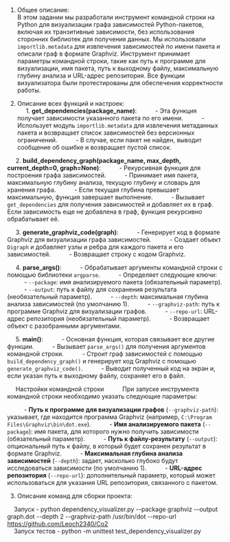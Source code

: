 1. Общее описание:
&nbsp;&nbsp;&nbsp;&nbsp; <br/> В этом задании мы разработали инструмент командной строки на Python для визуализации графа зависимостей Python-пакетов, включая их транзитивные зависимости, без использования сторонних библиотек для получения данных. Мы использовали `importlib.metadata` для извлечения зависимостей по имени пакета и описали граф в формате Graphviz. Инструмент принимает параметры командной строки, такие как путь к программе для визуализации, имя пакета, путь к выходному файлу, максимальную глубину анализа и URL-адрес репозитория. Все функции визуализатора были протестированы для обеспечения корректности работы.

2. Описание всех функций и настроек: <br/>
&nbsp;&nbsp;&nbsp;&nbsp; 1. **get_dependencies(package_name)**:
&nbsp;&nbsp;&nbsp;&nbsp; &nbsp;&nbsp;&nbsp;&nbsp; - Эта функция получает зависимости указанного пакета по его имени.
&nbsp;&nbsp;&nbsp;&nbsp; &nbsp;&nbsp;&nbsp;&nbsp; - Использует модуль `importlib.metadata` для извлечения метаданных пакета и возвращает список зависимостей без версионных ограничений.
&nbsp;&nbsp;&nbsp;&nbsp; &nbsp;&nbsp;&nbsp;&nbsp; - В случае, если пакет не найден, выводит сообщение об ошибке и возвращает пустой список.

&nbsp;&nbsp;&nbsp;&nbsp; 2. **build_dependency_graph(package_name, max_depth, current_depth=0, graph=None)**:
&nbsp;&nbsp;&nbsp;&nbsp; &nbsp;&nbsp;&nbsp;&nbsp; - Рекурсивная функция для построения графа зависимостей.
&nbsp;&nbsp;&nbsp;&nbsp; &nbsp;&nbsp;&nbsp;&nbsp; - Принимает имя пакета, максимальную глубину анализа, текущую глубину и словарь для хранения графа.
&nbsp;&nbsp;&nbsp;&nbsp; &nbsp;&nbsp;&nbsp;&nbsp; - Если текущая глубина превышает максимальную, функция завершает выполнение.
&nbsp;&nbsp;&nbsp;&nbsp; &nbsp;&nbsp;&nbsp;&nbsp; - Вызывает `get_dependencies` для получения зависимостей и добавляет их в граф. Если зависимость еще не добавлена в граф, функция рекурсивно обрабатывает её.

&nbsp;&nbsp;&nbsp;&nbsp; 3. **generate_graphviz_code(graph)**:
&nbsp;&nbsp;&nbsp;&nbsp; &nbsp;&nbsp;&nbsp;&nbsp; - Генерирует код в формате Graphviz для визуализации графа зависимостей.
&nbsp;&nbsp;&nbsp;&nbsp; &nbsp;&nbsp;&nbsp;&nbsp; - Создает объект `Digraph` и добавляет узлы и ребра для каждого пакета и его зависимостей.
&nbsp;&nbsp;&nbsp;&nbsp; &nbsp;&nbsp;&nbsp;&nbsp; - Возвращает строку с кодом Graphviz.

&nbsp;&nbsp;&nbsp;&nbsp; 4. **parse_args()**:
&nbsp;&nbsp;&nbsp;&nbsp; &nbsp;&nbsp;&nbsp;&nbsp; - Обрабатывает аргументы командной строки с помощью библиотеки `argparse`.
&nbsp;&nbsp;&nbsp;&nbsp; &nbsp;&nbsp;&nbsp;&nbsp; - Определяет следующие ключи:
&nbsp;&nbsp;&nbsp;&nbsp; &nbsp;&nbsp;&nbsp;&nbsp; - `--package`: имя анализируемого пакета (обязательный параметр).
&nbsp;&nbsp;&nbsp;&nbsp; &nbsp;&nbsp;&nbsp;&nbsp; - `--output`: путь к файлу для сохранения результата (необязательный параметр).
&nbsp;&nbsp;&nbsp;&nbsp; &nbsp;&nbsp;&nbsp;&nbsp; - `--depth`: максимальная глубина анализа зависимостей (по умолчанию 1).
&nbsp;&nbsp;&nbsp;&nbsp; &nbsp;&nbsp;&nbsp;&nbsp; - `--graphviz-path`: путь к программе Graphviz для визуализации графов.
&nbsp;&nbsp;&nbsp;&nbsp; &nbsp;&nbsp;&nbsp;&nbsp; - `--repo-url`: URL-адрес репозитория (необязательный параметр).
&nbsp;&nbsp;&nbsp;&nbsp; &nbsp;&nbsp;&nbsp;&nbsp; - Возвращает объект с разобранными аргументами.

&nbsp;&nbsp;&nbsp;&nbsp; 5. **main()**:
&nbsp;&nbsp;&nbsp;&nbsp; &nbsp;&nbsp;&nbsp;&nbsp; - Основная функция, которая связывает все другие функции.
&nbsp;&nbsp;&nbsp;&nbsp; &nbsp;&nbsp;&nbsp;&nbsp; - Вызывает `parse_args()` для получения аргументов командной строки.
&nbsp;&nbsp;&nbsp;&nbsp; &nbsp;&nbsp;&nbsp;&nbsp; - Строит граф зависимостей с помощью `build_dependency_graph()` и генерирует код Graphviz с помощью `generate_graphviz_code()`.
&nbsp;&nbsp;&nbsp;&nbsp; &nbsp;&nbsp;&nbsp;&nbsp; - Выводит полученный код на экран и, если указан путь к выходному файлу, сохраняет его в файл.

&nbsp;&nbsp;&nbsp;&nbsp; Настройки командной строки
&nbsp;&nbsp;&nbsp;&nbsp; &nbsp;&nbsp;&nbsp;&nbsp; При запуске инструмента командной строки необходимо указать следующие параметры:

&nbsp;&nbsp;&nbsp;&nbsp; &nbsp;&nbsp;&nbsp;&nbsp; - **Путь к программе для визуализации графов** (`--graphviz-path`): указывает, где находится программа Graphviz (например, `C:\Program Files\Graphviz\bin\dot.exe`).
&nbsp;&nbsp;&nbsp;&nbsp; &nbsp;&nbsp;&nbsp;&nbsp; - **Имя анализируемого пакета** (`--package`): имя пакета, для которого нужно получить зависимости (обязательный параметр).
&nbsp;&nbsp;&nbsp;&nbsp; &nbsp;&nbsp;&nbsp;&nbsp; - **Путь к файлу-результату** (`--output`): опциональный путь к файлу, в который будет сохранен результат в формате Graphviz.
&nbsp;&nbsp;&nbsp;&nbsp; &nbsp;&nbsp;&nbsp;&nbsp; - **Максимальная глубина анализа зависимостей** (`--depth`): задает, насколько глубоко будут исследоваться зависимости (по умолчанию 1).
&nbsp;&nbsp;&nbsp;&nbsp; &nbsp;&nbsp;&nbsp;&nbsp; - **URL-адрес репозитория** (`--repo-url`): дополнительный параметр, который может использоваться для указания URL репозитория, связанного с пакетом.

3. Описание команд для сборки проекта:<br/>

&nbsp;&nbsp;&nbsp;&nbsp;Запуск - python dependency_visualizer.py --package graphviz --output graph.dot --depth 2 --graphviz-path /usr/bin/dot --repo-url https://github.com/Leoch2340/Co2<br/>
&nbsp;&nbsp;&nbsp;&nbsp;Запуск тестов - python -m unittest test_dependency_visualizer.py<br/> 


